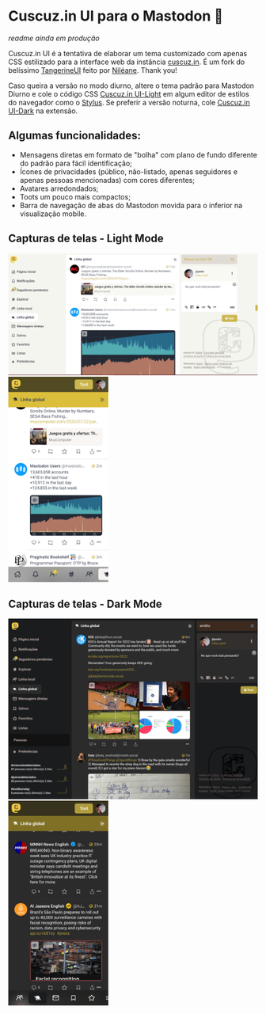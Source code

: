 # Cuscuz.in UI para o Mastodon 🐘
*readme ainda em produção*

Cuscuz.in UI é a tentativa de elaborar um tema customizado com apenas CSS estilizado para a interface web da instância [cuscuz.in](https://cuscuz.in).
É um fork do belíssimo [TangerineUI](https://github.com/nileane/TangerineUI-for-Mastodon) feito por [Niléane](https://nileane.fr/@nileane). Thank you! 

Caso queira a versão no modo diurno, altere o tema padrão para Mastodon Diurno e cole o código CSS [Cuscuz.in UI-Light](https://github.com/thargonion/Cuscuz.in-UI-Mastodon/blob/main/CuscuzinUI-Light-single-column.css) em algum editor de estilos do navegador como o [Stylus](https://addons.mozilla.org/pt-PT/firefox/addon/styl-us/). Se preferir a versão noturna, cole [Cuscuz.in UI-Dark](https://github.com/thargonion/Cuscuz.in-UI-Mastodon/blob/main/CuscuzinUI-Dark-single-column.css) na extensão.

## Algumas funcionalidades:

- Mensagens diretas em formato de "bolha" com plano de fundo diferente do padrão para fácil identificação; 
- Ícones de privacidades (público, não-listado, apenas seguidores e apenas pessoas mencionadas) com cores diferentes;
- Avatares arredondados;
- Toots um pouco mais compactos;
- Barra de navegação de abas do Mastodon movida para o inferior na visualização mobile.  
## Capturas de telas - Light Mode
![Captura de tela de um perfil no modo desktop](https://github.com/thargonion/Cuscuz.in-UI-Mastodon/blob/main/screenshots/global_light-desktop.png)
<img src="https://github.com/thargonion/Cuscuz.in-UI-Mastodon/blob/main/screenshots/global_light-mobile.png" width=40%>
## Capturas de telas - Dark Mode
![Captura de tela de um perfil no modo desktop](https://github.com/thargonion/Cuscuz.in-UI-Mastodon/blob/main/screenshots/global_dark-desktop.png)
<img src="https://github.com/thargonion/Cuscuz.in-UI-Mastodon/blob/main/screenshots/global_dark-mobile.png" width=40%>
